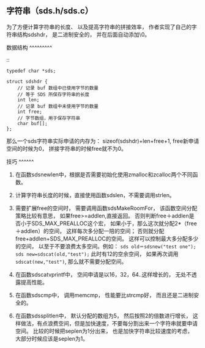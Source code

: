 字符串（sds.h/sds.c）
-------------------

为了方便计算字符串的长度、
以及提高字符串的拼接效率，
作者实现了自己的字符串结构sdshdr，
是二进制安全的，
并在后面自动添加\0。

数据结构
^^^^^^^^^

::

	typedef char *sds;

	struct sdshdr {
		// 记录 buf 数组中已使用字节的数量
		// 等于 SDS 所保存字符串的长度
		int len;
		// 记录 buf 数组中未使用字节的数量
		int free;
		// 字节数组，用于保存字符串
		char buf[];
	};

那么一个sds字符串实际申请的内存为：
sizeof(sdshdr)+len+free+1,
free新申请空间的时候为0，
拼接字符串的时候free就不为0。

技巧
^^^^^^

1. 在函数sdsnewlen中，根据是否需要初始化使用zmalloc和zcalloc两个不同函数。

2. 计算字符串长度的时候，直接使用函数sdslen，不需要调用strlen。

3. 需要扩展free的空间时，
需要调用函数sdsMakeRoomFor，
该函数空间分配策略比较有意思，
如果free>=addlen,直接返回。
否则判断free＋addlen是否小于SDS_MAX_PREALLOC这个宏，
如果小于，那么这次就分配2*（free＋addlen）的空间，
这样每次多分配一陪的空间；
否则就分配free+addlen+SDS_MAX_PREALLOC的空间。
这样可以控制最大多分配多少的空间，
以至于不要浪费太多空间。例如：
``sds old＝sdsnew("test one");
sds new=sdscat(old,"test");``
此时有12的空余空间，
如果再次调用``sdscat(new,"test")``,
那么就不需要分配空间。

4. 在函数sdscatvprintf中，
空间申请是以16，32，64..这样增长的，
无处不透露提高性能。

5. 在函数sdscmp中，
调用memcmp，
性能要比strcmp好，
而且还是二进制安全的。

6. 在函数sdssplitlen中，
默认分配的数组为5，
然后按照2的倍数进行增长，
这样做法，有点浪费空间，但是加快速度，不要每分割出来一个字符串就要申请空间。
比较的时候把seplen为1分出来，
也是加快字符串比较速度的考虑，
大部分时候应该是seplen为1。

